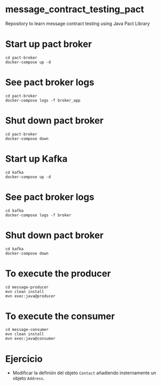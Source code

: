 # message_contract_testing_pact
Repository to learn message contract testing using Java Pact Library

# Start up pact broker
```
cd pact-broker
docker-compose up -d
```
# See pact broker logs
```
cd pact-broker
docker-compose logs -f broker_app
```

# Shut down pact broker
```
cd pact-broker
docker-compose down
```

# Start up Kafka
```
cd kafka
docker-compose up -d
```
# See pact broker logs
```
cd kafka
docker-compose logs -f broker
```

# Shut down pact broker
```
cd kafka
docker-compose down
```

# To execute the producer
```
cd message-producer
mvn clean install
mvn exec:java@producer
```

# To execute the consumer
```
cd message-consumer
mvn clean install
mvn exec:java@consumer
```

# Ejercicio

- Modificar la definión del objeto `Contact` añadiendo insternamente un objeto `Address`.
